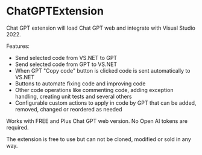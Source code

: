 # ChatGPTExtension

Chat GPT extension will load Chat GPT web and integrate with Visual Studio 2022.

Features:

- Send selected code from VS.NET to GPT
- Send selected code from GPT to VS.NET
- When GPT "Copy code" button is clicked code is sent automatically to VS.NET
- Buttons to automate fixing code and improving code
- Other code operations like commenting code, adding exception handling, creating unit tests and several others
- Configurable custom actions to apply in code by GPT that can be added, removed, changed or reordered as needed

Works with FREE and Plus Chat GPT web version. No Open AI tokens are required.

The extension is free to use but can not be cloned, modified or sold in any way.



